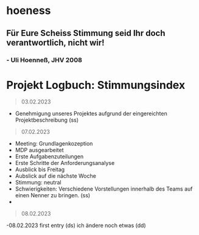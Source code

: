 # hoeness

## Für Eure Scheiss Stimmung seid Ihr doch verantwortlich, nicht wir!

### - Uli Hoenneß, JHV 2008

# Projekt Logbuch: Stimmungsindex

> 03.02.2023

- Genehmigung unseres Projektes aufgrund der eingereichten Projektbeschreibung (ss)

> 07.02.2023

- Meeting: Grundlagenkozeption
- MDP ausgearbeitet
- Erste Aufgabenzuteilungen
- Erste Schritte der Anforderungsanalyse
- Ausblick bis Freitag
- Aubslick auf die nächste Woche
- Stimmung: neutral
- Schwierigkeiten: Verschiedene Vorstellungen innerhalb des Teams auf einen Nenner zu bringen. (ss)
-

> 08.02.2023

-08.02.2023 first entry (ds)
ich ändere noch etwas (dd)